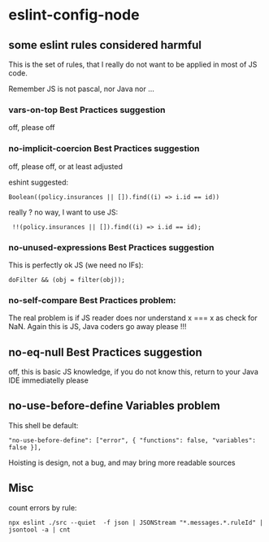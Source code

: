 # eslint-config-node




## some eslint rules considered harmful

This is the set of rules, 
that I really do not want to be 
applied in most of JS code.

Remember JS is not pascal, nor Java nor ...

### vars-on-top	Best Practices suggestion

off, please off

### no-implicit-coercion Best Practices	suggestion

off, please off, or at least adjusted

eshint suggested:

	Boolean((policy.insurances || []).find((i) => i.id == id)) 

really ? no way, I want to use JS:

	 !!(policy.insurances || []).find((i) => i.id == id);

### no-unused-expressions Best Practices suggestion

This is perfectly ok JS (we need no IFs):

	doFilter && (obj = filter(obj));

### no-self-compare	Best Practices problem:

The real problem is if JS reader does nor understand x === x as check for NaN.
Again this is JS, Java coders go away please !!!

## no-eq-null Best Practices suggestion

off, this is basic JS knowledge, if you do not know this, return to your Java IDE immediatelly please

## no-use-before-define	Variables problem

This shell be default:

	"no-use-before-define": ["error", { "functions": false, "variables": false }],

Hoisting is design, not a bug, and may bring more readable sources



## Misc

count errors by rule: 

	npx eslint ./src --quiet  -f json | JSONStream "*.messages.*.ruleId" | jsontool -a | cnt